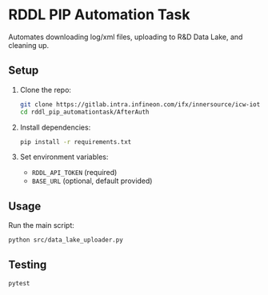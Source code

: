 # RDDL PIP Automation Task

Automates downloading log/xml files, uploading to R&D Data Lake, and cleaning up.

## Setup

1. Clone the repo:
   ```sh
   git clone https://gitlab.intra.infineon.com/ifx/innersource/icw-iot-testdev/rddl_pip_automationtask.git
   cd rddl_pip_automationtask/AfterAuth
   ```

2. Install dependencies:
   ```sh
   pip install -r requirements.txt
   ```

3. Set environment variables:
   - `RDDL_API_TOKEN` (required)
   - `BASE_URL` (optional, default provided)

## Usage

Run the main script:
```sh
python src/data_lake_uploader.py
```

## Testing

```sh
pytest
```
